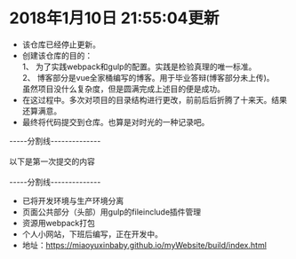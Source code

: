 # 2018年1月10日 21:55:04更新

- 该仓库已经停止更新。
- 创建该仓库的目的：<br>
	1、 为了实践webpack和gulp的配置。实践是检验真理的唯一标准。<br>
	2、 博客部分是vue全家桶编写的博客。用于毕业答辩(博客部分未上传)。<br>
	虽然项目没什么复杂度，但是圆满完成上述目的便是成功。<br>
- 在这过程中。多次对项目的目录结构进行更改，前前后后折腾了十来天。结果还算满意。
- 最终将代码提交到仓库。也算是对时光的一种记录吧。

-----分割线--------------<br>
<br>
	以下是第一次提交的内容<br>
<br>
-----分割线--------------

- 已将开发环境与生产环境分离
- 页面公共部分（头部）用gulp的fileinclude插件管理
- 资源用webpack打包
- 个人小网站，下班后编写，正在开发中。
- 地址：https://miaoyuxinbaby.github.io/myWebsite/build/index.html